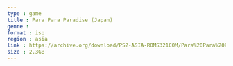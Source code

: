 ```yaml
---
type : game
title : Para Para Paradise (Japan)
genre : 
format : iso
region : asia
link : https://archive.org/download/PS2-ASIA-ROMS321COM/Para%20Para%20Paradise%20%28Japan%29.7z
size : 2.3GB
---
```

